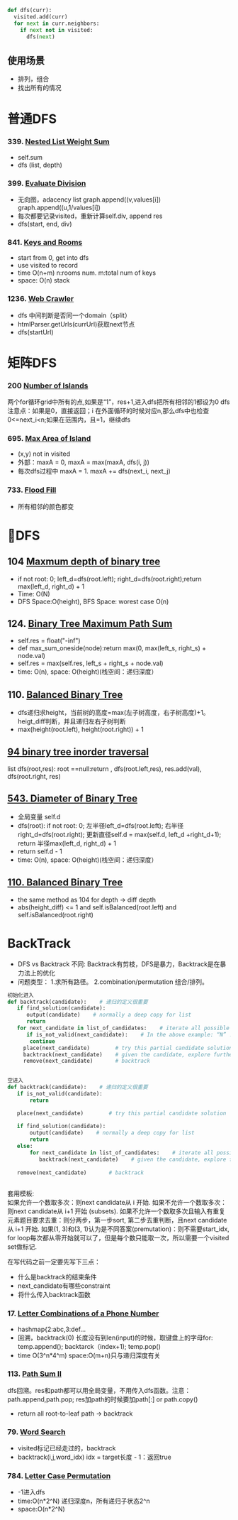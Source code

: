 ```python
def dfs(curr):
  visited.add(curr)
  for next in curr.neighbors:
    if next not in visited:
      dfs(next)
```
## 使用场景
- 排列，组合
- 找出所有的情况

# 普通DFS
### 339. [Nested List Weight Sum](https://github.com/liangliang1120/leetcode/blob/main/solutions/DFS_339.py)
- self.sum
- dfs (list, depth)

### 399. [Evaluate Division](https://github.com/liangliang1120/leetcode/blob/main/solutions/DFS_399.py)
- 无向图，adacency list graph.append((v,values[i]) graph.append((u,1/values[i])
- 每次都要记录visited，重新计算self.div, append res
- dfs(start, end, div)

### 841. [Keys and Rooms](https://github.com/liangliang1120/leetcode/blob/main/solutions/DFS_399.py)
- start from 0, get into dfs
- use visited to record 
- time O(n+m) n:rooms num. m:total num of keys
- space: O(n) stack

### 1236. [Web Crawler](https://github.com/liangliang1120/leetcode/blob/main/solutions/DFS_1236.py)
- dfs 中间判断是否同一个domain（split）
- htmlParser.getUrls(currUrl)获取next节点
- dfs(startUrl)


# 矩阵DFS
### 200 [Number of Islands](https://github.com/liangliang1120/leetcode/blob/main/solutions/DFS_200.py)
两个for循环grid中所有的点,如果是“1”，res+1,进入dfs把所有相邻的1都设为0
dfs注意点：如果是0，直接返回；i 在外面循环的时候对应n,那么dfs中也检查0<=next_i<n;如果在范围内，且=1，继续dfs

### 695. [Max Area of Island](https://github.com/liangliang1120/leetcode/blob/main/solutions/DFS_695.py)
- (x,y) not in visited
- 外部：maxA = 0,  maxA = max(maxA, dfs(i, j))
- 每次dfs过程中 maxA = 1. maxA += dfs(next_i, next_j) 

### 733. [Flood Fill](https://github.com/liangliang1120/leetcode/blob/main/solutions/DFS_733.py)
- 所有相邻的颜色都变

# 🌲DFS
## 104 [Maxmum depth of binary tree](https://github.com/liangliang1120/leetcode/blob/main/solutions/DFS_104.py)
- if not root: 0; left_d=dfs(root.left); right_d=dfs(root.right);return max(left_d, right_d) + 1
- Time: O(N)
- DFS Space:O(height), BFS Space: worest case O(n)

## 124. [Binary Tree Maximum Path Sum](https://github.com/liangliang1120/leetcode/blob/main/solutions/DFS_124.py)
- self.res = float("-inf")
- def max_sum_oneside(node):return max(0, max(left_s, right_s) + node.val)
- self.res = max(self.res, left_s + right_s + node.val)
- time: O(n), space: O(height)(栈空间：递归深度）
## 110. [Balanced Binary Tree](https://github.com/liangliang1120/leetcode/blob/main/solutions/DFS_124.py)
- dfs递归求height，当前树的高度=max(左子树高度，右子树高度)+1。heigt_diff判断，并且递归左右子树判断
- max(height(root.left), height(root.right)) + 1


## [94 binary tree inorder traversal](https://github.com/liangliang1120/leetcode/blob/main/solutions/0094-Binary-Tree-Inorder-Traversal.py)
list dfs(root,res): root ==null:return , dfs(root.left,res), res.add(val), dfs(root.right, res)

## [543. Diameter of Binary Tree](https://github.com/liangliang1120/leetcode/blob/main/solutions/0543-Diameter-of-Binary-Tree.py)
- 全局变量 self.d 
- dfs(root): if not root: 0; 左半径left_d=dfs(root.left); 右半径right_d=dfs(root.right); 更新直径self.d = max(self.d, left_d +right_d+1); return 半径max(left_d, right_d) + 1
- return self.d - 1
- time: O(n), space: O(height)(栈空间：递归深度）


## [110. Balanced Binary Tree](https://github.com/liangliang1120/leetcode/blob/main/solutions/0110-Balanced-Binary-Tree.py)
- the same method as 104 for depth -> diff depth
- abs(height_diff) <= 1 and self.isBalanced(root.left) and self.isBalanced(root.right)




# BackTrack
- DFS vs Backtrack 不同: Backtrack有剪枝，DFS是暴力，Backtrack是在暴力法上的优化
- 问题类型：  1.求所有路径。  2.combination/permutation 组合/排列。

```python   
初始化进入
def backtrack(candidate):    # 递归的定义很重要    
   if find_solution(candidate):   
      output(candidate)    # normally a deep copy for list  
      return    
   for next_candidate in list_of_candidates:    # iterate all possible next candidates.  
      if is_not_valid(next_candidate):    # In the above example: “N” != “I”  
       continue  
     place(next_candidate)        # try this partial candidate solution        
     backtrack(next_candidate)    # given the candidate, explore further.      
     remove(next_candidate)       # backtrack      
  
```
```python   
空进入
def backtrack(candidate):    # 递归的定义很重要 
   if is_not_valid(candidate):   
       return 

   place(next_candidate)        # try this partial candidate solution 
   
   if find_solution(candidate):   
       output(candidate)    # normally a deep copy for list  
       return  
   else:
       for next_candidate in list_of_candidates:    # iterate all possible next candidates.  
          backtrack(next_candidate)    # given the candidate, explore further.      
   
   remove(next_candidate)       # backtrack      
  
```
套用模板:  
如果允许一个数取多次：则next candidate从 i 开始. 
如果不允许一个数取多次：则next candidate从 i+1 开始 (subsets). 
如果不允许一个数取多次且输入有重复元素题目要求去重：则分两步，第一步sort, 第二步去重判断，且next candidate从 i+1 开始. 
如果(1, 3)和(3, 1)认为是不同答案(premutation)：则不需要start_idx, for loop每次都从零开始就可以了，但是每个数只能取一次，所以需要一个visited set做标记.  

在写代码之前一定要先写下三点： 
- 什么是backtrack的结束条件   
- next_candidate有哪些constraint   
- 将什么传入backtrack函数   


### 17. [Letter Combinations of a Phone Number](https://github.com/liangliang1120/leetcode/blob/main/solutions/DFS_17.py)
- hashmap{2:abc,3:def...
- 回溯，backtrack(0) 长度没有到len(input)的时候，取键盘上的字母for: temp.append(); backtarck（index+1); temp.pop()
- time O(3^n*4^m) space:O(m+n)只与递归深度有关

### 113. [Path Sum II](https://github.com/liangliang1120/leetcode/blob/main/solutions/DFS_113.py)
dfs回溯。res和path都可以用全局变量，不用传入dfs函数。注意：path.append,path.pop; res加path的时候要加path[:] or path.copy()
- return all root-to-leaf path  -> backtrack

### 79. [Word Search](https://github.com/liangliang1120/leetcode/blob/main/solutions/DFS_113.py)
- visited标记已经走过的，backtrack
- backtrack(i,j,word_idx) idx = target长度 - 1：返回true

### 784. [Letter Case Permutation](https://github.com/liangliang1120/leetcode/blob/main/solutions/DFS_784.py)
- -1进入dfs
- time:O(n*2^N) 递归深度n，所有递归子状态2^n
- space:O(n*2^N)



